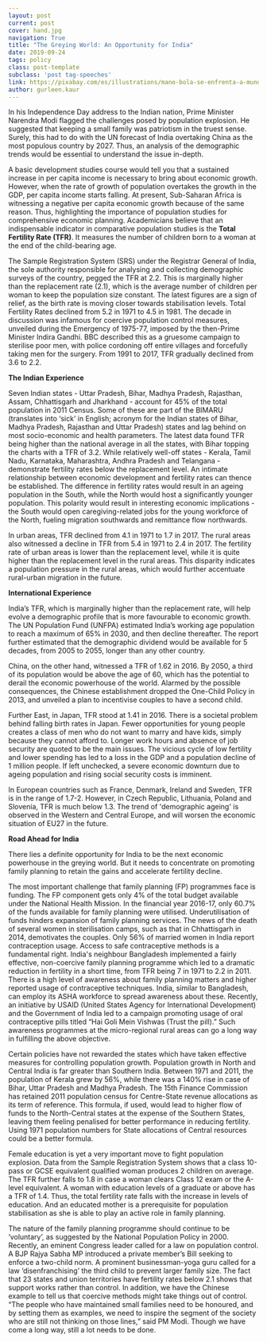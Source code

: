 ```yaml
---
layout: post
current: post
cover: hand.jpg
navigation: True
title: "The Greying World: An Opportunity for India"
date: 2019-09-24
tags: policy
class: post-template
subclass: 'post tag-speeches'
link: https://pixabay.com/es/illustrations/mano-bola-se-enfrenta-a-mundo-1592415/
author: gurleen.kaur
---
```

In his Independence Day address to the Indian nation, Prime Minister Narendra Modi flagged the challenges posed by population explosion. He suggested that keeping a small family was patriotism in the truest sense. Surely, this had to do with the UN forecast of India overtaking China as the most populous country by 2027. Thus, an analysis of the demographic trends would be essential to understand the issue in-depth.

A basic development studies course would tell you that a sustained increase in per capita income is necessary to bring about economic growth. However, when the rate of growth of population overtakes the growth in the GDP, per capita income starts falling. At present, Sub-Saharan Africa is witnessing a negative per capita economic growth because of the same reason. Thus, highlighting the importance of population studies for comprehensive economic planning. Academicians believe that an indispensable indicator in comparative population studies is the **Total Fertility Rate (TFR)**. It measures the number of children born to a woman at the end of the child-bearing age.

The Sample Registration System (SRS) under the Registrar General of India, the sole authority responsible for analysing and collecting demographic surveys of the country, pegged the TFR at 2.2. This is marginally higher than the replacement rate (2.1), which is the average number of children per woman to keep the population size constant. The latest figures are a sign of relief, as the birth rate is moving closer towards stabilisation levels. Total Fertility Rates declined from 5.2 in 1971 to 4.5 in 1981. The decade in discussion was infamous for coercive population control measures, unveiled during the Emergency of 1975-77, imposed by the then-Prime Minister Indira Gandhi. BBC described this as a gruesome campaign to sterilise poor men, with police cordoning off entire villages and forcefully taking men for the surgery. From 1991 to 2017, TFR gradually declined from 3.6 to 2.2.

**The Indian Experience**

Seven Indian states - Uttar Pradesh, Bihar, Madhya Pradesh, Rajasthan, Assam, Chhattisgarh and Jharkhand - account for 45% of the total population in 2011 Census. Some of these are part of the BIMARU (translates into ‘sick’ in English; acronym for the Indian states of Bihar, Madhya Pradesh, Rajasthan and Uttar Pradesh) states and lag behind on most socio-economic and health parameters. The latest data found TFR being higher than the national average in all the states, with Bihar topping the charts with a TFR of 3.2. While relatively well-off states - Kerala, Tamil Nadu, Karnataka, Maharashtra, Andhra Pradesh and Telangana - demonstrate fertility rates below the replacement level. An intimate relationship between economic development and fertility rates can thence be established. The difference in fertility rates would result in an ageing population in the South, while the North would host a significantly younger population. This polarity would result in interesting economic implications - the South would open caregiving-related jobs for the young workforce of the North, fueling migration southwards and remittance flow northwards.

In urban areas, TFR declined from 4.1 in 1971 to 1.7 in 2017. The rural areas also witnessed a decline in TFR from 5.4 in 1971 to 2.4 in 2017. The fertility rate of urban areas is lower than the replacement level, while it is quite higher than the replacement level in the rural areas. This disparity indicates a population pressure in the rural areas, which would further accentuate rural-urban migration in the future.

**International Experience**

India’s TFR, which is marginally higher than the replacement rate, will help evolve a demographic profile that is more favourable to economic growth. The UN Population Fund (UNFPA) estimated India’s working age population to reach a maximum of 65% in 2030, and then decline thereafter. The report further estimated that the demographic dividend would be available for 5 decades, from 2005 to 2055, longer than any other country.

China, on the other hand, witnessed a TFR of 1.62 in 2016. By 2050, a third of its population would be above the age of 60, which has the potential to derail the economic powerhouse of the world. Alarmed by the possible consequences, the Chinese establishment dropped the One-Child Policy in 2013, and unveiled a plan to incentivise couples to have a second child.

Further East, in Japan, TFR stood at 1.41 in 2016. There is a societal problem behind falling birth rates in Japan. Fewer opportunities for young people creates a class of men who do not want to marry and have kids, simply because they cannot afford to. Longer work hours and absence of job security are quoted to be the main issues. The vicious cycle of low fertility and lower spending has led to a loss in the GDP and a population decline of 1 million people. If left unchecked, a severe economic downturn due to ageing population and rising social security costs is imminent.

In European countries such as France, Denmark, Ireland and Sweden, TFR is in the range of 1.7-2. However, in Czech Republic, Lithuania, Poland and Slovenia, TFR is much below 1.3. The trend of 'demographic ageing' is observed in the Western and Central Europe, and will worsen the economic situation of EU27 in the future.

**Road Ahead for India**

There lies a definite opportunity for India to be the next economic powerhouse in the greying world. But it needs to concentrate on promoting family planning to retain the gains and accelerate fertility decline.

The most important challenge that family planning (FP) programmes face is funding. The FP component gets only 4% of the total budget available under the National Health Mission. In the financial year 2016-17, only 60.7% of the funds available for family planning were utilised. Underutilisation of funds hinders expansion of family planning services. The news of the death of several women in sterilisation camps, such as that in Chhattisgarh in 2014, demotivates the couples. Only 56% of married women in India report contraception usage. Access to safe contraceptive methods is a fundamental right. India's neighbour Bangladesh implemented a fairly effective, non-coercive family planning programme which led to a dramatic reduction in fertility in a short time, from TFR being 7 in 1971 to 2.2 in 2011. There is a high level of awareness about family planning matters and higher reported usage of contraceptive techniques. India, similar to Bangladesh, can employ its ASHA workforce to spread awareness about these. Recently, an initiative by USAID (United States Agency for International Development) and the Government of India led to a campaign promoting usage of oral contraceptive pills titled “Hai Goli Mein Vishwas (Trust the pill).” Such awareness programmes at the micro-regional rural areas can go a long way in fulfilling the above objective.

Certain policies have not rewarded the states which have taken effective measures for controlling population growth. Population growth in North and Central India is far greater than Southern India. Between 1971 and 2011, the population of Kerala grew by 56%, while there was a 140% rise in case of Bihar, Uttar Pradesh and Madhya Pradesh. The 15th Finance Commission has retained 2011 population census for Centre-State revenue allocations as its term of reference. This formula, if used, would lead to higher flow of funds to the North-Central states at the expense of the Southern States, leaving them feeling penalised for better performance in reducing fertility. Using 1971 population numbers for State allocations of Central resources could be a better formula.

Female education is yet a very important move to fight population explosion. Data from the Sample Registration System shows that a class 10-pass or GCSE equivalent qualified woman produces 2 children on average. The TFR further falls to 1.8 in case a woman clears Class 12 exam or the A-level equivalent. A woman with education levels of a graduate or above has a TFR of 1.4. Thus, the total fertility rate falls with the increase in levels of education. And an educated mother is a prerequisite for population stabilisation as she is able to play an active role in family planning.

The nature of the family planning programme should continue to be ‘voluntary’, as suggested by the National Population Policy in 2000. Recently, an eminent Congress leader called for a law on population control. A BJP Rajya Sabha MP introduced a private member’s Bill seeking to enforce a two-child norm. A prominent businessman-yoga guru called for a law ‘disenfranchising’ the third child to prevent larger family size. The fact that 23 states and union territories have fertility rates below 2.1 shows that support works rather than control. In addition, we have the Chinese example to tell us that coercive methods might take things out of control. “The people who have maintained small families need to be honoured, and by setting them as examples, we need to inspire the segment of the society who are still not thinking on those lines,” said PM Modi. Though we have come a long way, still a lot needs to be done.

